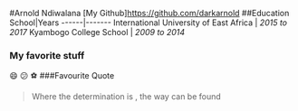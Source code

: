 #Arnold Ndiwalana
[My Github]https://github.com/darkarnold
##Education
School|Years
------|-------
International University of East Africa | _2015 to 2017_
Kyambogo College School | _2009 to 2014_
### My favorite stuff
:smile:
:confused:
:soccer:
###Favourite Quote
>Where the determination is , the way can be found
